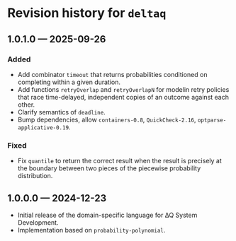 # Revision history for `deltaq`

## 1.0.1.0 — 2025-09-26

### Added

* Add combinator `timeout` that returns probabilities conditioned
  on completing within a given duration.
* Add functions `retryOverlap` and `retryOverlapN` for modelin retry policies
  that race time-delayed, independent copies of an outcome against each other.
* Clarify semantics of `deadline`.
* Bump dependencies, allow `containers-0.8`, `QuickCheck-2.16`, `optparse-applicative-0.19`.

### Fixed

* Fix `quantile` to return the correct result when the result is precisely at the boundary between two pieces of the piecewise probability distribution.

## 1.0.0.0 — 2024-12-23

* Initial release of the domain-specific language for ∆Q System Development.
* Implementation based on `probability-polynomial`.
